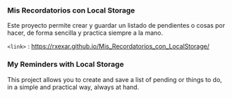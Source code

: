 ### Mis Recordatorios con Local Storage

Este proyecto permite crear y guardar un listado de pendientes o cosas por hacer, de forma sencilla y practica siempre a la mano.

`<link>` : <https://rxexar.github.io/Mis_Recordatorios_con_LocalStorage/>

### My Reminders with Local Storage

This project allows you to create and save a list of pending or things to do, in a simple and practical way, always at hand.
